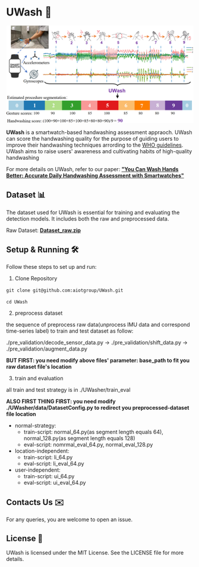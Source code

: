 # UWash 👋

<p align="center">
  <img src="./overview.png" alt="image-20240719171906628" width="600px"/>
</p>

**UWash** is a smartwatch-based handwashing assessment appraoch. UWash can score the handwashing quality for the purpose of guiding users to improve their handwashing techniques arrording to the [WHO guidelines](https://www.who.int/publications/m/item/hand-hygiene-why-how-when). UWash aims to raise users' awareness and cultivating habits of high-quality handwashing

For more details on UWash, refer to our paper: [**"You Can Wash Hands Better: Accurate Daily
Handwashing Assessment with Smartwatches"**](http://arxiv.org/abs/2112.06657)

## Dataset 📊

The dataset used for UWash is essential for training and evaluating the detection models. It includes both the raw and preprocessed data.

Raw Dataset: [**Dataset_raw.zip**](https://drive.google.com/file/d/1ZRdRiwXp4xbFUWIIjIQ0OEK6gK0cwODN/view?usp=sharing)

## Setup & Running 🛠️
Follow these steps to set up and run:

1. Clone Repository

`git clone git@github.com:aiotgroup/UWash.git`

`cd UWash`

2. preprocess dataset 

the sequence of preprocess raw data(unprocess IMU data and correspond time-series label) to train and test dataset as follow:
 
./pre_validation/decode_sensor_data.py -> ./pre_validation/shift_data.py -> ./pre_validation/augment_data.py

**BUT FIRST: you need modify above files' parameter: base_path to fit you raw dataset file's location**

3. train and evaluation

all train and test strategy is in ./UWasher/train_eval

**ALSO FIRST THING FIRST: you need modify ./UWasher/data/DatasetConfig.py to redirect you preprocessed-dataset file location**

* normal-strategy: 
  * train-script: normal_64.py(as segment length equals 64), normal_128.py(as segment length equals 128)
  * eval-script: nomrmal_eval_64.py, normal_eval_128.py
* location-independent:
  * train-script: li_64.py
  * eval-script: li_eval_64.py
* user-independent:
  * train-script: ui_64.py
  * eval-script: ui_eval_64.py



## Contacts Us ✉️
For any queries, you are welcome to open an issue.

## License 📜
UWash is licensed under the MIT License. See the LICENSE file for more details.

## 
